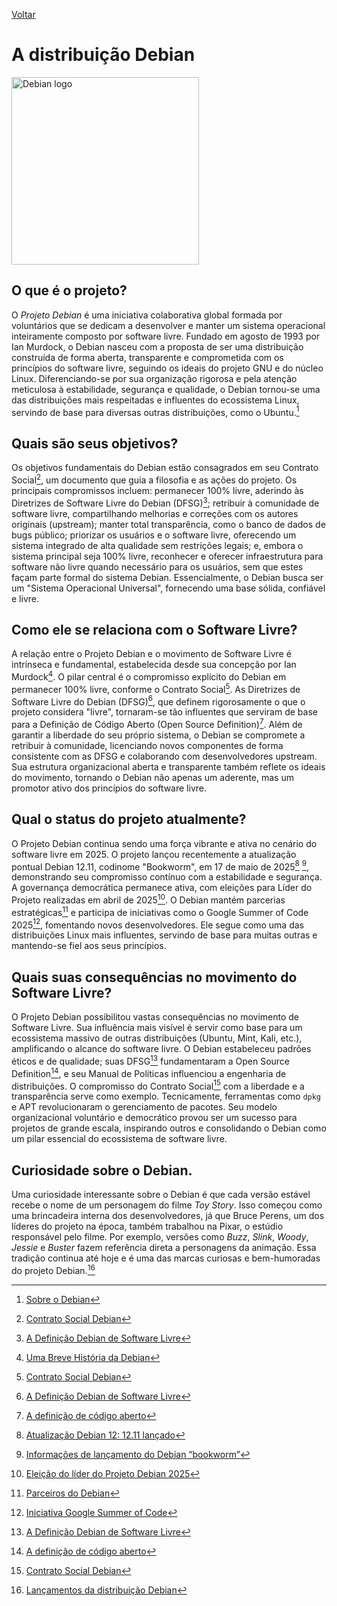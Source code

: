 [Voltar](intro.md)

# A distribuição Debian
<img alt="Debian logo" src=https://images.icon-icons.com/2699/PNG/512/debian_logo_icon_168290.png width="300px" height="auto">

## O que é o projeto?
O *Projeto Debian* é uma iniciativa colaborativa global formada por voluntários que se dedicam a desenvolver e manter um sistema operacional inteiramente composto por software livre. Fundado em agosto de 1993 por Ian Murdock, o Debian nasceu com a proposta de ser uma distribuição construída de forma aberta, transparente e comprometida com os princípios do software livre, seguindo os ideais do projeto GNU e do núcleo Linux. Diferenciando-se por sua organização rigorosa e pela atenção meticulosa à estabilidade, segurança e qualidade, o Debian tornou-se uma das distribuições mais respeitadas e influentes do ecossistema Linux, servindo de base para diversas outras distribuições, como o Ubuntu.[^1]

## Quais são seus objetivos?
Os objetivos fundamentais do Debian estão consagrados em seu Contrato Social[^2], um documento que guia a filosofia e as ações do projeto. Os principais compromissos incluem: permanecer 100% livre, aderindo às Diretrizes de Software Livre do Debian (DFSG)[^3]; retribuir à comunidade de software livre, compartilhando melhorias e correções com os autores originais (upstream); manter total transparência, como o banco de dados de bugs público; priorizar os usuários e o software livre, oferecendo um sistema integrado de alta qualidade sem restrições legais; e, embora o sistema principal seja 100% livre, reconhecer e oferecer infraestrutura para software não livre quando necessário para os usuários, sem que estes façam parte formal do sistema Debian. Essencialmente, o Debian busca ser um "Sistema Operacional Universal", fornecendo uma base sólida, confiável e livre.

## Como ele se relaciona com o Software Livre?
A relação entre o Projeto Debian e o movimento de Software Livre é intrínseca e fundamental, estabelecida desde sua concepção por Ian Murdock[^4]. O pilar central é o compromisso explícito do Debian em permanecer 100% livre, conforme o Contrato Social[^2]. As Diretrizes de Software Livre do Debian (DFSG)[^3], que definem rigorosamente o que o projeto considera "livre", tornaram-se tão influentes que serviram de base para a Definição de Código Aberto (Open Source Definition)[^5]. Além de garantir a liberdade do seu próprio sistema, o Debian se compromete a retribuir à comunidade, licenciando novos componentes de forma consistente com as DFSG e colaborando com desenvolvedores upstream. Sua estrutura organizacional aberta e transparente também reflete os ideais do movimento, tornando o Debian não apenas um aderente, mas um promotor ativo dos princípios do software livre.

## Qual o status do projeto atualmente?
O Projeto Debian continua sendo uma força vibrante e ativa no cenário do software livre em 2025. O projeto lançou recentemente a atualização pontual Debian 12.11, codinome "Bookworm", em 17 de maio de 2025[^6] [^7], demonstrando seu compromisso contínuo com a estabilidade e segurança. A governança democrática permanece ativa, com eleições para Líder do Projeto realizadas em abril de 2025[^8]. O Debian mantém parcerias estratégicas[^9] e participa de iniciativas como o Google Summer of Code 2025[^10], fomentando novos desenvolvedores. Ele segue como uma das distribuições Linux mais influentes, servindo de base para muitas outras e mantendo-se fiel aos seus princípios.

## Quais suas consequências no movimento do Software Livre?
O Projeto Debian possibilitou vastas consequências no movimento de Software Livre. Sua influência mais visível é servir como base para um ecossistema massivo de outras distribuições (Ubuntu, Mint, Kali, etc.), amplificando o alcance do software livre. O Debian estabeleceu padrões éticos e de qualidade; suas DFSG[^3] fundamentaram a Open Source Definition[^5], e seu Manual de Políticas influenciou a engenharia de distribuições. O compromisso do Contrato Social[^2] com a liberdade e a transparência serve como exemplo. Tecnicamente, ferramentas como `dpkg` e APT revolucionaram o gerenciamento de pacotes. Seu modelo organizacional voluntário e democrático provou ser um sucesso para projetos de grande escala, inspirando outros e consolidando o Debian como um pilar essencial do ecossistema de software livre.

## Curiosidade sobre o Debian.
Uma curiosidade interessante sobre o Debian é que cada versão estável recebe o nome de um personagem do filme *Toy Story*. Isso começou como uma brincadeira interna dos desenvolvedores, já que Bruce Perens, um dos líderes do projeto na época, também trabalhou na Pixar, o estúdio responsável pelo filme. Por exemplo, versões como *Buzz*, *Slink*, *Woody*, *Jessie* e *Buster* fazem referência direta a personagens da animação. Essa tradição continua até hoje e é uma das marcas curiosas e bem-humoradas do projeto Debian.[^11]

[^1]: [Sobre o Debian](https://www.debian.org/intro/about.pt.html)

[^2]: [Contrato Social Debian](https://www.debian.org/social_contract)

[^3]: [A Definição Debian de Software Livre](https://www.debian.org/social_contract#guidelines)

[^4]: [Uma Breve História da Debian](https://www.debian.org/doc/manuals/project-history/)

[^5]: [A definição de código aberto](https://opensource.org/osd)

[^6]: [Atualização Debian 12: 12.11 lançado](https://www.debian.org/News/2025/20250517)

[^7]: [Informações de lançamento do Debian “bookworm”](https://www.debian.org/releases/bookworm/)

[^8]: [Eleição do líder do Projeto Debian 2025](https://www.debian.org/vote/2025/vote_001)

[^9]: [Parceiros do Debian](https://www.debian.org/partners/)

[^10]: [Iniciativa Google Summer of Code](https://summerofcode.withgoogle.com/programs/2025/organizations/debian)

[^11]: [Lançamentos da distribuição Debian](https://www.debian.org/doc/manuals/project-history/releases.pt.html)
